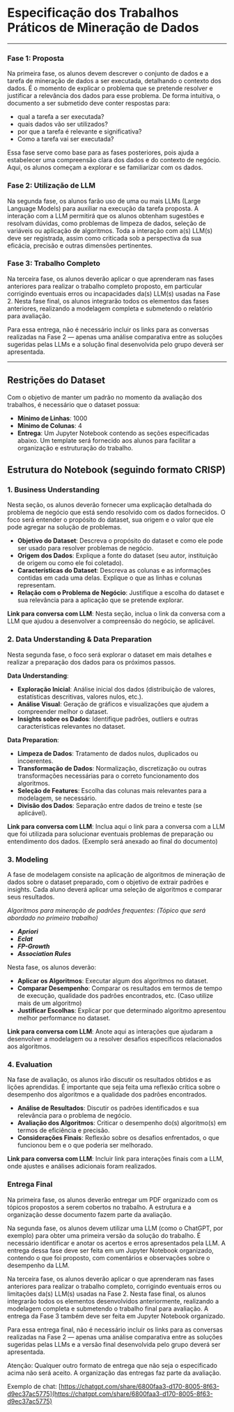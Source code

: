 # **Especificação dos Trabalhos Práticos de  Mineração de Dados**

---

### **Fase 1: Proposta**

Na primeira fase, os alunos devem descrever o conjunto de dados e a tarefa de mineração de dados a ser executada, detalhando o contexto dos dados. É o momento de explicar o problema que se pretende resolver e justificar a relevância dos dados para esse problema. De forma intuitiva, o documento a ser submetido deve conter respostas para:

* qual a tarefa a ser executada?  
* quais dados vão ser utilizados?  
* por que a tarefa é relevante e significativa?  
* Como a tarefa vai ser executada?

Essa fase serve como base para as fases posteriores, pois ajuda a estabelecer uma compreensão clara dos dados e do contexto de negócio. Aqui, os alunos começam a explorar e se familiarizar com os dados.

### **Fase 2: Utilização de LLM**

Na segunda fase, os alunos farão uso de uma ou mais LLMs (Large Language Models) para auxiliar na execução da tarefa proposta. A interação com a LLM permitirá que os alunos obtenham sugestões e resolvam dúvidas, como problemas de limpeza de dados, seleção de variáveis ou aplicação de algoritmos. Toda a interação com a(s) LLM(s) deve ser registrada, assim como criticada sob a perspectiva da sua eficácia, precisão e outras dimensões pertinentes. 

### **Fase 3: Trabalho Completo**

Na terceira fase, os alunos deverão aplicar o que aprenderam nas fases anteriores para realizar o trabalho completo proposto, em particular corrigindo eventuais erros ou incapacidades da(s) LLM(s) usadas na Fase 2\. Nesta fase final, os alunos integrarão todos os elementos das fases anteriores, realizando a modelagem completa e submetendo o relatório para avaliação.

Para essa entrega, não é necessário incluir os links para as conversas realizadas na Fase 2 — apenas uma análise comparativa entre as soluções sugeridas pelas LLMs e a solução final desenvolvida pelo grupo deverá ser apresentada.

---

## **Restrições do Dataset**

Com o objetivo de manter um padrão no momento da avaliação dos trabalhos, é necessário que o dataset possua:

* **Mínimo de Linhas**: 1000  
* **Mínimo de Colunas**: 4  
* **Entrega**: Um Jupyter Notebook contendo as seções especificadas abaixo. Um template será fornecido aos alunos para facilitar a organização e estruturação do trabalho.

## **Estrutura do Notebook (seguindo formato CRISP)**

### **1\. Business Understanding**

Nesta seção, os alunos deverão fornecer uma explicação detalhada do problema de negócio que está sendo resolvido com os dados fornecidos. O foco será entender o propósito do dataset, sua origem e o valor que ele pode agregar na solução de problemas.

* **Objetivo do Dataset**: Descreva o propósito do dataset e como ele pode ser usado para resolver problemas de negócio.  
* **Origem dos Dados**: Explique a fonte do dataset (seu autor, instituição de origem ou como ele foi coletado).  
* **Características do Dataset**: Descreva as colunas e as informações contidas em cada uma delas. Explique o que as linhas e colunas representam.  
* **Relação com o Problema de Negócio**: Justifique a escolha do dataset e sua relevância para a aplicação que se pretende explorar.

**Link para conversa com LLM**: Nesta seção, inclua o link da conversa com a LLM que ajudou a desenvolver a compreensão do negócio, se aplicável.

### **2\. Data Understanding & Data Preparation**

Nesta segunda fase, o foco será explorar o dataset em mais detalhes e realizar a preparação dos dados para os próximos passos.

**Data Understanding**:

* **Exploração Inicial**: Análise inicial dos dados (distribuição de valores, estatísticas descritivas, valores nulos, etc.).  
* **Análise Visual**: Geração de gráficos e visualizações que ajudem a compreender melhor o dataset.  
* **Insights sobre os Dados**: Identifique padrões, outliers e outras características relevantes no dataset.

**Data Preparation**:

* **Limpeza de Dados**: Tratamento de dados nulos, duplicados ou incoerentes.  
* **Transformação de Dados**: Normalização, discretização ou outras transformações necessárias para o correto funcionamento dos algoritmos.  
* **Seleção de Features**: Escolha das colunas mais relevantes para a modelagem, se necessário.  
* **Divisão dos Dados**: Separação entre dados de treino e teste (se aplicável).

**Link para conversa com LLM**: Inclua aqui o link para a conversa com a LLM que foi utilizada para solucionar eventuais problemas de preparação ou entendimento dos dados. (Exemplo será anexado ao final do documento)

### 

### 

### **3\. Modeling**

A fase de modelagem consiste na aplicação de algoritmos de mineração de dados sobre o dataset preparado, com o objetivo de extrair padrões e insights. Cada aluno deverá aplicar uma seleção de algoritmos e comparar seus resultados.

*Algoritmos para mineração de padrões frequentes: (Tópico que será abordado no primeiro trabalho)*

* ***Apriori***  
* ***Eclat***  
* ***FP-Growth***  
* ***Association Rules***

Nesta fase, os alunos deverão:

* **Aplicar os Algoritmos**: Executar algum dos algoritmos no dataset.  
* **Comparar Desempenho**: Comparar os resultados em termos de tempo de execução, qualidade dos padrões encontrados, etc. (Caso utilize mais de um algoritmo)  
* **Justificar Escolhas**: Explicar por que determinado algoritmo apresentou melhor performance no dataset.

**Link para conversa com LLM**: Anote aqui as interações que ajudaram a desenvolver a modelagem ou a resolver desafios específicos relacionados aos algoritmos.

### **4\. Evaluation**

Na fase de avaliação, os alunos irão discutir os resultados obtidos e as lições aprendidas. É importante que seja feita uma reflexão crítica sobre o desempenho dos algoritmos e a qualidade dos padrões encontrados.

* **Análise de Resultados**: Discutir os padrões identificados e sua relevância para o problema de negócio.  
* **Avaliação dos Algoritmos**: Criticar o desempenho do(s) algoritmo(s) em termos de eficiência e precisão.  
* **Considerações Finais**: Reflexão sobre os desafios enfrentados, o que funcionou bem e o que poderia ser melhorado.

**Link para conversa com LLM**: Incluir link para interações finais com a LLM, onde ajustes e análises adicionais foram realizados.

### **Entrega Final**

Na primeira fase, os alunos deverão entregar um PDF organizado com os tópicos propostos a serem cobertos no trabalho. A estrutura e a organização desse documento fazem parte da avaliação.

Na segunda fase, os alunos devem utilizar uma LLM (como o ChatGPT, por exemplo) para obter uma primeira versão da solução do trabalho. É necessário identificar e anotar os acertos e erros apresentados pela LLM. A entrega dessa fase deve ser feita em um Jupyter Notebook organizado, contendo o que foi proposto, com comentários e observações sobre o desempenho da LLM.

Na terceira fase, os alunos deverão aplicar o que aprenderam nas fases anteriores para realizar o trabalho completo, corrigindo eventuais erros ou limitações da(s) LLM(s) usadas na Fase 2\. Nesta fase final, os alunos integrarão todos os elementos desenvolvidos anteriormente, realizando a modelagem completa e submetendo o trabalho final para avaliação. A entrega da Fase 3 também deve ser feita em Jupyter Notebook organizado.

Para essa entrega final, não é necessário incluir os links para as conversas realizadas na Fase 2 — apenas uma análise comparativa entre as soluções sugeridas pelas LLMs e a versão final desenvolvida pelo grupo deverá ser apresentada.

Atenção: Qualquer outro formato de entrega que não seja o especificado acima não será aceito. A organização das entregas faz parte da avaliação.

Exemplo de chat: [https://chatgpt.com/share/6800faa3-d170-8005-8f63-d9ec37ac5775](https://chatgpt.com/share/6800faa3-d170-8005-8f63-d9ec37ac5775) 

